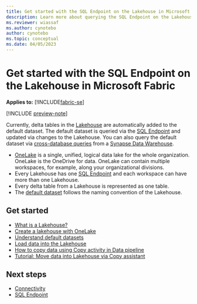 ```yaml
---
title: Get started with the SQL Endpoint on the Lakehouse in Microsoft Fabric
description: Learn more about querying the SQL Endpoint on the Lakehouse in Microsoft Fabric via the SQL Endpoint.
ms.reviewer: wiassaf
ms.author: cynotebo
author: cynotebo
ms.topic: conceptual
ms.date: 04/05/2023
---
```


# Get started with the SQL Endpoint on the Lakehouse in Microsoft Fabric

**Applies to:** [!INCLUDE[fabric-se](includes/applies-to-version/fabric-se.md)]

[!INCLUDE [preview-note](../includes/preview-note.md)]

Currently, delta tables in the [Lakehouse](../data-engineering/lakehouse-overview.md) are automatically added to the default dataset. The default dataset is queried via the [SQL Endpoint](sql-endpoint.md) and updated via changes to the Lakehouse. You can also query the default dataset via [cross-database queries](query-warehouse.md#write-a-cross-database-sql-query) from a [Synapse Data Warehouse](warehouse.md).

- [OneLake](../onelake/onelake-overview.md) is a single, unified, logical data lake for the whole organization. OneLake is the OneDrive for data. OneLake can contain multiple workspaces, for example, along your organizational divisions.
- Every Lakehouse has one [SQL Endpoint](sql-endpoint.md) and each workspace can have more than one Lakehouse.
- Every delta table from a Lakehouse is represented as one table.
- The [default dataset](datasets.md) follows the naming convention of the Lakehouse.

## Get started

- [What is a Lakehouse?](../data-engineering/lakehouse-overview.md)
- [Create a lakehouse with OneLake](../onelake/create-lakehouse-onelake.md)
- [Understand default datasets](datasets.md)
- [Load data into the Lakehouse](../data-engineering/load-data-lakehouse.md)
- [How to copy data using Copy activity in Data pipeline](../data-factory/copy-data-activity.md)
- [Tutorial: Move data into Lakehouse via Copy assistant](../data-factory/move-data-lakehouse-copy-assistant.md)

## Next steps

- [Connectivity](connectivity.md)
- [SQL Endpoint](sql-endpoint.md)

